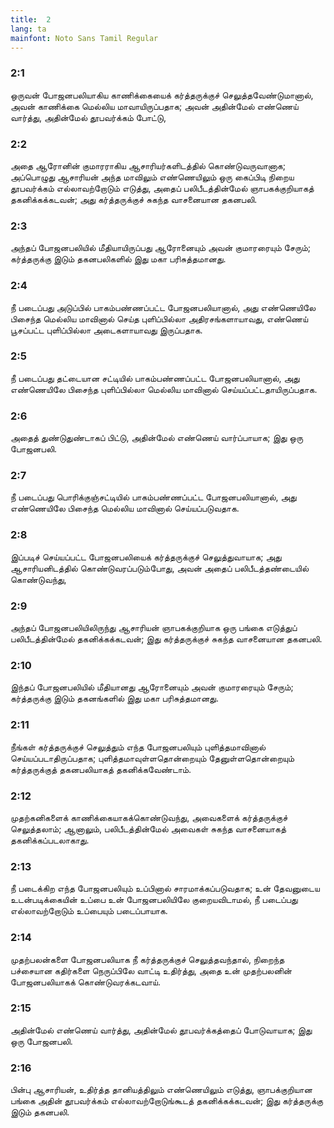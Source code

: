 ```yaml
---
title:  2
lang: ta
mainfont: Noto Sans Tamil Regular
---
```


###  2:1

ஒருவன் போஜனபலியாகிய காணிக்கையைக் கர்த்தருக்குச் செலுத்தவேண்டுமானால், அவன் காணிக்கை மெல்லிய மாவாயிருப்பதாக; அவன் அதின்மேல் எண்ணெய் வார்த்து, அதின்மேல் தூபவர்க்கம் போட்டு,

###  2:2

அதை ஆரோனின் குமாரராகிய ஆசாரியர்களிடத்தில் கொண்டுவருவானாக; அப்பொழுது ஆசாரியன் அந்த மாவிலும் எண்ணெயிலும் ஒரு கைப்பிடி நிறைய தூபவர்க்கம் எல்லாவற்றோடும் எடுத்து, அதைப் பலிபீடத்தின்மேல் ஞாபகக்குறியாகத் தகனிக்கக்கடவன்; அது கர்த்தருக்குச் சுகந்த வாசனையான தகனபலி.

###  2:3

அந்தப் போஜனபலியில் மீதியாயிருப்பது ஆரோனையும் அவன் குமாரரையும் சேரும்; கர்த்தருக்கு இடும் தகனபலிகளில் இது மகா பரிசுத்தமானது.

###  2:4

நீ படைப்பது அடுப்பில் பாகம்பண்ணப்பட்ட போஜனபலியானால், அது எண்ணெயிலே பிசைந்த மெல்லிய மாவினால் செய்த புளிப்பில்லா அதிரசங்களாயாவது, எண்ணெய் பூசப்பட்ட புளிப்பில்லா அடைகளாயாவது இருப்பதாக.

###  2:5

நீ படைப்பது தட்டையான சட்டியில் பாகம்பண்ணப்பட்ட போஜனபலியானால், அது எண்ணெயிலே பிசைந்த புளிப்பில்லா மெல்லிய மாவினால் செய்யப்பட்டதாயிருப்பதாக.

###  2:6

அதைத் துண்டுதுண்டாகப் பிட்டு, அதின்மேல் எண்ணெய் வார்ப்பாயாக; இது ஒரு போஜனபலி.

###  2:7

நீ படைப்பது பொரிக்குஞ்சட்டியில் பாகம்பண்ணப்பட்ட போஜனபலியானால், அது எண்ணெயிலே பிசைந்த மெல்லிய மாவினால் செய்யப்படுவதாக.

###  2:8

இப்படிச் செய்யப்பட்ட போஜனபலியைக் கர்த்தருக்குச் செலுத்துவாயாக; அது ஆசாரியனிடத்தில் கொண்டுவரப்படும்போது, அவன் அதைப் பலிபீடத்தண்டையில் கொண்டுவந்து,

###  2:9

அந்தப் போஜனபலியிலிருந்து ஆசாரியன் ஞாபகக்குறியாக ஒரு பங்கை எடுத்துப் பலிபீடத்தின்மேல் தகனிக்கக்கடவன்; இது கர்த்தருக்குச் சுகந்த வாசனையான தகனபலி.

###  2:10

இந்தப் போஜனபலியில் மீதியானது ஆரோனையும் அவன் குமாரரையும் சேரும்; கர்த்தருக்கு இடும் தகனங்களில் இது மகா பரிசுத்தமானது.

###  2:11

நீங்கள் கர்த்தருக்குச் செலுத்தும் எந்த போஜனபலியும் புளித்தமாவினால் செய்யப்படாதிருப்பதாக; புளித்தமாவுள்ளதொன்றையும் தேனுள்ளதொன்றையும் கர்த்தருக்குத் தகனபலியாகத் தகனிக்கவேண்டாம்.

###  2:12

முதற்கனிகளைக் காணிக்கையாகக்கொண்டுவந்து, அவைகளைக் கர்த்தருக்குச் செலுத்தலாம்; ஆனாலும், பலிபீடத்தின்மேல் அவைகள் சுகந்த வாசனையாகத் தகனிக்கப்படலாகாது.

###  2:13

நீ படைக்கிற எந்த போஜனபலியும் உப்பினால் சாரமாக்கப்படுவதாக; உன் தேவனுடைய உடன்படிக்கையின் உப்பை உன் போஜனபலியிலே குறையவிடாமல், நீ படைப்பது எல்லாவற்றோடும் உப்பையும் படைப்பாயாக.

###  2:14

முதற்பலன்களை போஜனபலியாக நீ கர்த்தருக்குச் செலுத்தவந்தால், நிறைந்த பச்சையான கதிர்களை நெருப்பிலே வாட்டி உதிர்த்து, அதை உன் முதற்பலனின் போஜனபலியாகக் கொண்டுவரக்கடவாய்.

###  2:15

அதின்மேல் எண்ணெய் வார்த்து, அதின்மேல் தூபவர்க்கத்தைப் போடுவாயாக; இது ஒரு போஜனபலி.

###  2:16

பின்பு ஆசாரியன், உதிர்த்த தானியத்திலும் எண்ணெயிலும் எடுத்து, ஞாபக்குறியான பங்கை அதின் தூபவர்க்கம் எல்லாவற்றோடுங்கூடத் தகனிக்கக்கடவன்; இது கர்த்தருக்கு இடும் தகனபலி.

